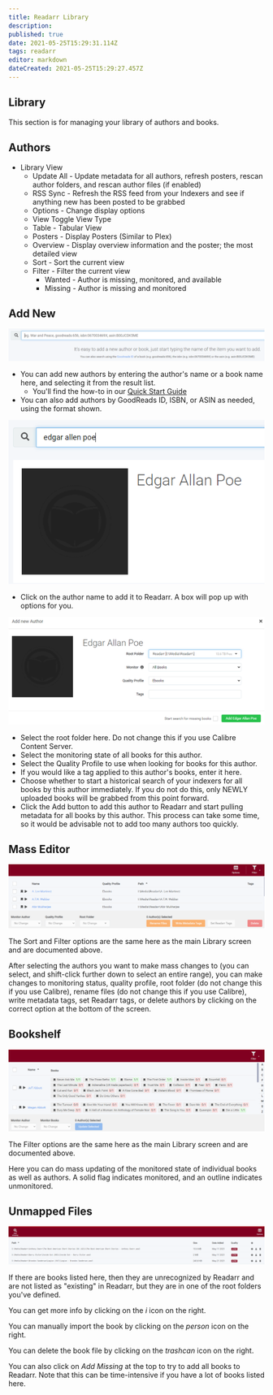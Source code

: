 ```yaml
---
title: Readarr Library
description: 
published: true
date: 2021-05-25T15:29:31.114Z
tags: readarr
editor: markdown
dateCreated: 2021-05-25T15:29:27.457Z
---
```


## Library

This section is for managing your library of authors and books.

## Authors

- Library View
  - Update All - Update metadata for all authors, refresh posters, rescan author folders, and rescan author files (if enabled)
  - RSS Sync - Refresh the RSS feed from your Indexers and see if anything new has been posted to be grabbed
  - Options - Change display options
  - View Toggle View Type
  - Table - Tabular View
  - Posters - Display Posters (Similar to Plex)
  - Overview - Display overview information and the poster; the most detailed view
  - Sort - Sort the current view
  - Filter - Filter the current view
    - Wanted - Author is missing, monitored, and available
    - Missing - Author is missing and monitored

## Add New

![addnew.png](/assets/readarr/addnew.png)

- You can add new authors by entering the author's name or a book name here, and selecting it from the result list.
  - You'll find the how-to in our [Quick Start Guide](/readarr/quick-start-guide)
- You can also add authors by GoodReads ID, ISBN, or ASIN as needed, using the format shown.

![poe.png](/assets/readarr/poe.png)

- Click on the author name to add it to Readarr. A box will pop up with options for you.

![addauthor.png](/assets/readarr/addauthor.png)

- Select the root folder here. Do not change this if you use Calibre Content Server.
- Select the monitoring state of all books for this author.
- Select the Quality Profile to use when looking for books for this author.
- If you would like a tag applied to this author's books, enter it here.
- Choose whether to start a historical search of your indexers for all books by this author immediately. If you do not do this, only NEWLY uploaded books will be grabbed from this point forward.
- Click the Add button to add this author to Readarr and start pulling metadata for all books by this author. This process can take some time, so it would be advisable not to add too many authors too quickly.

## Mass Editor

![masseditor.png](/assets/readarr/masseditor.png)

The Sort and Filter options are the same here as the main Library screen and are documented above.

After selecting the authors you want to make mass changes to (you can select, and shift-click further down to select an entire range), you can make changes to monitoring status, quality profile, root folder (do not change this if you use Calibre), rename files (do not change this if you use Calibre), write metadata tags, set Readarr tags, or delete authors by clicking on the correct option at the bottom of the screen.

## Bookshelf

![bookshelf.png](/assets/readarr/bookshelf.png)

The Filter options are the same here as the main Library screen and are documented above.

Here you can do mass updating of the monitored state of individual books as well as authors. A solid flag indicates monitored, and an outline indicates unmonitored.

## Unmapped Files

![unmappedfiles.png](/assets/readarr/unmappedfiles.png)

If there are books listed here, then they are unrecognized by Readarr and are not listed as "existing" in Readarr, but they are in one of the root folders you've defined.

You can get more info by clicking on the *i* icon on the right.

You can manually import the book by clicking on the *person* icon on the right.

You can delete the book file by clicking on the *trashcan* icon on the right.

You can also click on *Add Missing* at the top to try to add all books to Readarr. Note that this can be time-intensive if you have a lot of books listed here.
